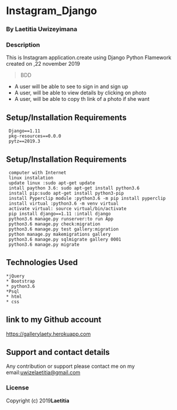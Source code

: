 # Instagram_Django


### By Laetitia  Uwizeyimana
### Description
This is Instagram application.create using Django Python Flamework 
  created on ,22 november 2019

>BDD

  * A user will be able to see to sign in and sign up
  * A user, will be able   to view details by clicking on photo
  * A user,  will be able to copy th link of a photo if she want
  
## Setup/Installation Requirements
     Django==1.11
     pkg-resources==0.0.0
     pytz==2019.3


## Setup/Installation Requirements
     computer with Internet
     linux instalation 
     update linux :sudo apt-get update
     intall paython 3.6: sudo apt-get install python3.6
     install pip:sudo apt-get install python3-pip 
     install Pyperclip module :python3.6 -m pip install pyperclip
     install virtual :python3.6 -m venv virtual
     activate virtual: source virtual/bin/activate
     pip install django==1.11 :intall django
     python3.6 manage.py runserver:to run App
     python3.6 manage.py check:migration
     python3.6 manage.py test gallery:migration
     python manage.py makemigrations gallery
     python3.6 manage.py sqlmigrate gallery 0001
     python3.6 manage.py migrate

 ## Technologies Used

    *jQuery
    * Bootstrap
    * python3.6
    *Psql
    * html
    * css 
## link to my Github account
https://gallerylaety.herokuapp.com



## Support and contact details
Any contribution or support please contact me on my email:uwizelaetitia@gmail.com
### License

Copyright (c) 2019**Laetitia**
